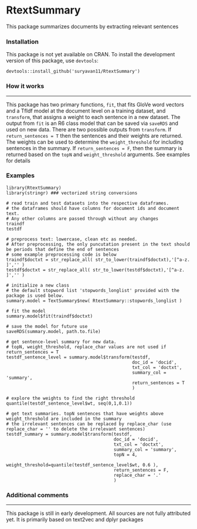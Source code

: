 # RtextSummary
This package summarizes documents by extracting relevant sentences


### Installation

This package is not yet available on CRAN. To install the development version of this package, use `devtools`:

    devtools::install_github('suryavan11/RtextSummary')
    
### How it works
--------

This package has two primary functions, `fit`, that fits GloVe word vectors and a TfIdf model at the document level on a training dataset, and `transform`, that assigns a weight to each sentence in a new dataset. The output from `fit` is an R6 class model that can be saved via `saveRDS` and used on new data. There are two possible outputs from `transform`. If `return_sentences = T` then the sentences and their weights are returned. The weights can be used to determine the `weight_threshold` for including sentences in the summary. If `return_sentences = F`, then the summary is returned based on the `topN` and `weight_threshold` arguments. See examples for details

### Examples

    library(RtextSummary)
    library(stringr) ### vectorized string conversions
    
    # read train and test datasets into the respective dataframes. 
    # the dataframes should have columns for document ids and document text. 
    # Any other columns are passed through without any changes  
    traindf  
    testdf 
    
    # preprocess text: lowercase, clean etc as needed. 
    # After preprocessing, the only puncutation present in the text should be periods that define the end of sentences
    # some example preprocessing code is below
    traindf$doctxt = str_replace_all( str_to_lower(traindf$doctxt),'[^a-z. ]','' )
    testdf$doctxt = str_replace_all( str_to_lower(testdf$doctxt),'[^a-z. ]','' )
    
    # initialize a new class
    # the default stopword list 'stopwords_longlist' provided with the package is used below.  
    summary.model = TextSummary$new( RtextSummary::stopwords_longlist )
    
    # fit the model
    summary.model$fit(traindf$doctxt)
    
    # save the model for future use
    saveRDS(summary.model, path.to.file)
    
    # get sentence-level summary for new data. 
    # topN, weight_threshold, replace_char values are not used if return_sentences = T 
    testdf_sentence_level = summary.model$transform(testdf, 
                                                    doc_id = 'docid', 
                                                    txt_col = 'doctxt',
                                                    summary_col = 'summary',
                                                    return_sentences = T
                                                    )
                             
    # explore the weights to find the right threshold
    quantile(testdf_sentence_level$wt, seq(0,1,0.1))
    
    # get text summaries. topN sentences that have weights above weight_threshold are included in the summary
    # the irrelevant sentences can be replaced by replace_char (use replace_char = '' to delete the irrelevant sentences) 
    testdf_summary = summary.model$transform(testdf,
                                             doc_id = 'docid',  
                                             txt_col = 'doctxt',
                                             summary_col = 'summary',
                                             topN = 4,
                                             weight_threshold=quantile(testdf_sentence_level$wt, 0.6 ),
                                             return_sentences = F,
                                             replace_char = '.'
                                             )
    
    
### Additional comments
--------

This package is still in early development. All sources are not fully attributed yet. It is primarily based on text2vec and dplyr packages
